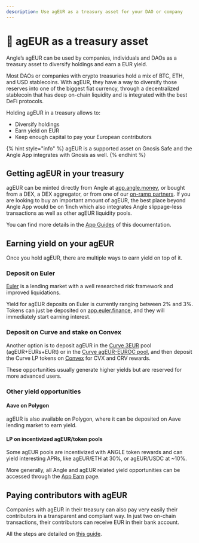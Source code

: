 ```yaml
---
description: Use agEUR as a treasury asset for your DAO or company
---
```


# 🏦 agEUR as a treasury asset

Angle’s agEUR can be used by companies, individuals and DAOs as a treasury asset to diversify holdings and earn a EUR yield.

Most DAOs or companies with crypto treasuries hold a mix of BTC, ETH, and USD stablecoins. With agEUR, they have a way to diversify those reserves into one of the biggest fiat currency, through a decentralized stablecoin that has deep on-chain liquidity and is integrated with the best DeFi protocols.

Holding agEUR in a treasury allows to:

- Diversify holdings
- Earn yield on EUR
- Keep enough capital to pay your European contributors

{% hint style="info" %}
agEUR is a supported asset on Gnosis Safe and the Angle App integrates with Gnosis as well.
{% endhint %}

## Getting agEUR in your treasury

agEUR can be minted directly from Angle at [app.angle.money](https://app.angle/money/), or bought from a DEX, a DEX aggregator, or from one of our [on-ramp partners](/guides/app-guides/agEUR/on-ramp-off-ramp.md). If you are looking to buy an important amount of agEUR, the best place beyond Angle App would be on 1inch which also integrates Angle slippage-less transactions as well as other agEUR liquidity pools.

You can find more details in the [App Guides](/guides/app-guides/README.md) of this documentation.

## Earning yield on your agEUR

Once you hold agEUR, there are multiple ways to earn yield on top of it.

### Deposit on Euler

[Euler](https://www.euler.finance) is a lending market with a well researched risk framework and improved liquidations.

Yield for agEUR deposits on Euler is currently ranging between 2% and 3%. Tokens can just be deposited on [app.euler.finance](https://app.euler.finance), and they will immediately start earning interest.

### Deposit on Curve and stake on Convex

Another option is to deposit agEUR in the [Curve 3EUR](https://curve.fi/factory/66/deposit) pool (agEUR+EURs+EURt) or in the [Curve agEUR-EUROC pool](https://classic.curve.fi/factory/164), and then deposit the Curve LP tokens on [Convex](https://www.convexfinance.com/stake) for CVX and CRV rewards.

These opportunities usually generate higher yields but are reserved for more advanced users.

### Other yield opportunities

#### Aave on Polygon

agEUR is also available on Polygon, where it can be deposited on Aave lending market to earn yield.

#### LP on incentivized agEUR/token pools

Some agEUR pools are incentivized with ANGLE token rewards and can yield interesting APRs, like agEUR/ETH at 30%, or agEUR/USDC at \~10%.

More generally, all Angle and agEUR related yield opportunities can be accessed through the [App Earn](https://app.angle.money/#/earn) page.

## Paying contributors with agEUR

Companies with agEUR in their treasury can also pay very easily their contributors in a transparent and compliant way. In just two on-chain transactions, their contributors can receive EUR in their bank account.

All the steps are detailed on [this guide](ageur-power-usecase.md).
